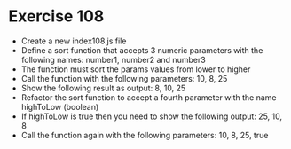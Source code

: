 # Exercise 108

- Create a new index108.js file
- Define a sort function that accepts 3 numeric parameters with the following names: number1, number2 and number3
- The function must sort the params values from lower to higher
- Call the function with the following parameters: 10, 8, 25
- Show the following result as output: 8, 10, 25
- Refactor the sort function to accept a fourth parameter with the name highToLow (boolean)
- If highToLow is true then you need to show the following output: 25, 10, 8
- Call the function again with the following parameters: 10, 8, 25, true

